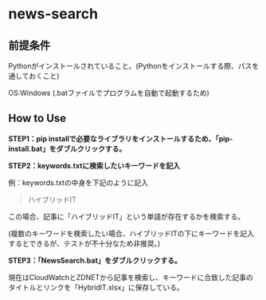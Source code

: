 # news-search
## 前提条件
Pythonがインストールされていること。(Pythonをインストールする際、パスを通しておくこと)

OS:Windows (.batファイルでプログラムを自動で起動するため)

## How to Use
**STEP1：pip installで必要なライブラリをインストールするため、「pip-install.bat」をダブルクリックする。**

**STEP2：keywords.txtに検索したいキーワードを記入**

例：keywords.txtの中身を下記のように記入
>ハイブリッドIT

この場合、記事に「ハイブリッドIT」という単語が存在するかを検索する。

(複数のキーワードを検索したい場合、ハイブリッドITの下にキーワードを記入するとできるが、テストが不十分なため非推奨。)

**STEP3：「NewsSearch.bat」をダブルクリックする。**

現在はCloudWatchとZDNETから記事を検索し、キーワードに合致した記事のタイトルとリンクを「HybridIT.xlsx」に保存している。

